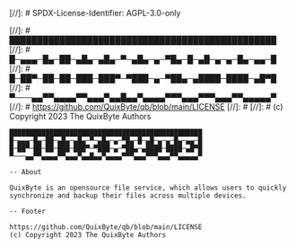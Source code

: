 [//]: # SPDX-License-Identifier: AGPL-3.0-only

[//]: # ████████████████████████████████████████████████
[//]: # █─▄▄▄─█▄─██─▄█▄─▄█▄─▀─▄█▄─▄─▀█▄─█─▄█─▄─▄─█▄─▄▄─█
[//]: # █─██▀─██─██─███─███▀─▀███─▄─▀██▄─▄████─████─▄█▀█
[//]: # ▀───▄▄▀▀▄▄▄▄▀▀▄▄▄▀▄▄█▄▄▀▄▄▄▄▀▀▀▄▄▄▀▀▀▄▄▄▀▀▄▄▄▄▄▀
[//]: # https://github.com/QuixByte/qb/blob/main/LICENSE
[//]: #
[//]: # (c) Copyright 2023 The QuixByte Authors

```
████████████████████████████████████████████████
█─▄▄▄─█▄─██─▄█▄─▄█▄─▀─▄█▄─▄─▀█▄─█─▄█─▄─▄─█▄─▄▄─█
█─██▀─██─██─███─███▀─▀███─▄─▀██▄─▄████─████─▄█▀█
▀───▄▄▀▀▄▄▄▄▀▀▄▄▄▀▄▄█▄▄▀▄▄▄▄▀▀▀▄▄▄▀▀▀▄▄▄▀▀▄▄▄▄▄▀

-- About

QuixByte is an opensource file service, which allows users to quickly synchronize and backup their files across multiple devices.

-- Footer

https://github.com/QuixByte/qb/blob/main/LICENSE
(c) Copyright 2023 The QuixByte Authors
```
